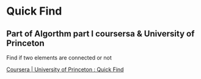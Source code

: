 # Quick Find

## Part of Algorthm part I coursersa & University of Princeton

Find if two elements are connected or not

[Coursera | University of Princeton : Quick Find](https://www.coursera.org/learn/algorithms-part1/lecture/EcF3P/quick-find)
